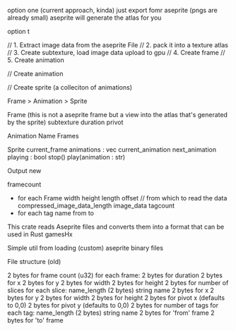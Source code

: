 option one (current approach, kinda)
just export fomr aseprite (pngs are already small)
aseprite will generate the atlas for you

option t

// 1. Extract image data from the aseprite File
// 2. pack it into a texture atlas 
// 3. Create subtexture, load image data upload to gpu
// 4. Create frame 
// 5. Create animation


// Create animation

// Create sprite (a colleciton of animations)


Frame > Animation > Sprite

Frame (this is not a aseprite frame but a view into the atlas that's generated by the sprite)
  subtexture
  duration
  privot
  
Animation
  Name
  Frames

Sprite
  current_frame
  animations : vec
  current_animation
  next_animation
  playing : bool
  stop()
  play(animation : str)


Output new

framecount
+ for each Frame
  width
  height
  length
  offset // from which to read the data
  compressed_image_data_length
  image_data
tagcount
+ for each tag
  name
  from
  to
 
  
  
  
This crate reads Aseprite files and converts them into a format that can be used in Rust gamesHx


  Simple util from loading (custom) aseprite binary files
  
  File structure (old)
 
  2 bytes for frame count (u32)
  for each frame:
    2 bytes for duration
    2 bytes for x
    2 bytes for y
    2 bytes for width
    2 bytes for height
  2 bytes for number of slices
    for each slice:
      name_length (2 bytes)
      string name
      2 bytes for x
      2 bytes for y
      2 bytes for width
      2 bytes for height
      2 bytes for pivot x (defaults to 0,0)
      2 bytes for pivot y (defaults to 0,0)
  2 bytes for number of tags
   for each tag:
      name_length (2 bytes)
      string name
      2 bytes for 'from' frame
      2 bytes for 'to' frame
      
